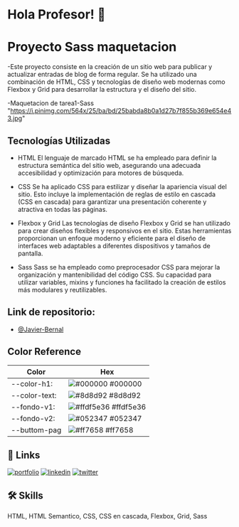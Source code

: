 
# Hola Profesor! 👋


# Proyecto Sass maquetacion

-Este proyecto consiste en la creación de un sitio web para publicar y actualizar entradas de blog de forma regular. Se ha utilizado una combinación de HTML, CSS y tecnologías de diseño web modernas como Flexbox y Grid para desarrollar la estructura y el diseño del sitio.

-Maquetacion de tarea1-Sass "https://i.pinimg.com/564x/25/ba/bd/25babda8b0a1d27b7f855b369e654e43.jpg"

## Tecnologías Utilizadas

- HTML
El lenguaje de marcado HTML se ha empleado para definir la estructura semántica del sitio web, asegurando una adecuada accesibilidad y optimización para motores de búsqueda.

- CSS
Se ha aplicado CSS para estilizar y diseñar la apariencia visual del sitio. Esto incluye la implementación de reglas de estilo en cascada (CSS en cascada) para garantizar una presentación coherente y atractiva en todas las páginas.

- Flexbox y Grid
Las tecnologías de diseño Flexbox y Grid se han utilizado para crear diseños flexibles y responsivos en el sitio. Estas herramientas proporcionan un enfoque moderno y eficiente para el diseño de interfaces web adaptables a diferentes dispositivos y tamaños de pantalla.

- Sass
Sass se ha empleado como preprocesador CSS para mejorar la organización y mantenibilidad del código CSS. Su capacidad para utilizar variables, mixins y funciones ha facilitado la creación de estilos más modulares y reutilizables.

## Link de repositorio:

- [@Javier-Bernal](https://github.com/Wilz0n)

## Color Reference

| Color             | Hex                                                                |
| ----------------- | ------------------------------------------------------------------ |
| --color-h1: | ![#000000](https://via.placeholder.com/10/0a192f?text=+) #000000 |
| --color-text: | ![#8d8d92](https://via.placeholder.com/10/f8f8f8?text=+) #8d8d92|
| --fondo-v1: | ![#ffdf5e36](https://via.placeholder.com/10/00b48a?text=+) #ffdf5e36 |
| --fondo-v2: | ![#052347](https://via.placeholder.com/10/00b48a?text=+) #052347 |
| --buttom-pag | ![#ff7658](https://via.placeholder.com/10/00b48a?text=+) #ff7658 |

## 🔗 Links
[![portfolio](https://img.shields.io/badge/my_portfolio-000?style=for-the-badge&logo=ko-fi&logoColor=white)](https://vercel.com/wilz0ns-projects/portafolio-v4)
[![linkedin](https://img.shields.io/badge/linkedin-0A66C2?style=for-the-badge&logo=linkedin&logoColor=white)](https://www.linkedin.com/in/javier-bernal-913133256/)
[![twitter](https://img.shields.io/badge/twitter-1DA1F2?style=for-the-badge&logo=twitter&logoColor=white)](https://twitter.com/)


## 🛠 Skills
HTML, HTML Semantico, CSS, CSS en cascada, Flexbox, Grid, Sass

